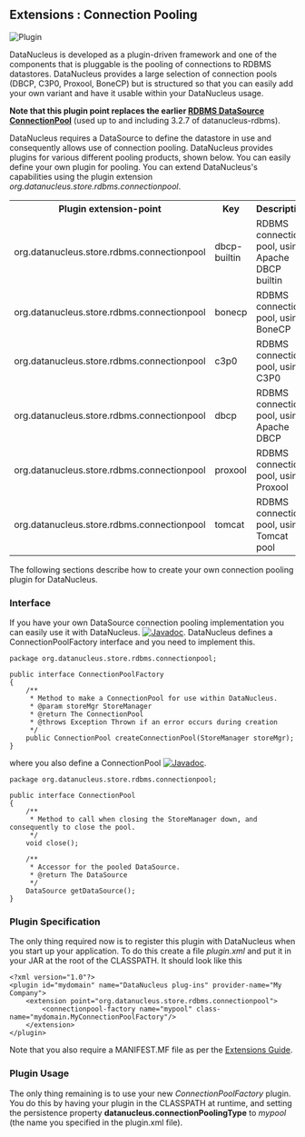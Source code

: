 <head><title>Extensions : Connection Pooling</title></head>

## Extensions : Connection Pooling
![Plugin](../../images/nucleus_plugin.gif)

DataNucleus is developed as a plugin-driven framework and one of the components that is 
pluggable is the pooling of connections to RDBMS datastores. DataNucleus provides a large selection
of connection pools (DBCP, C3P0, Proxool, BoneCP) but is structured so that you can easily add your 
own variant and have it usable within your DataNucleus usage.

__Note that this plugin point replaces the earlier [RDBMS DataSource ConnectionPool](rdbms_datasource.html)__ (used up to and including 3.2.7 of datanucleus-rdbms).

DataNucleus requires a DataSource to define the datastore in use and consequently allows use of 
connection pooling. DataNucleus provides plugins for various different pooling products, shown below. 
You can easily define your own plugin for pooling. You can extend DataNucleus's capabilities 
using the plugin extension _org.datanucleus.store.rdbms.connectionpool_.

<table>
    <tr>
        <th>Plugin extension-point</th>
        <th>Key</th>
        <th>Description</th>
        <th width="80">Location</th>
    </tr>
    <tr>
        <td>org.datanucleus.store.rdbms.connectionpool</td>
        <td>dbcp-builtin</td>
        <td>RDBMS connection pool, using Apache DBCP builtin</td>
        <td>datanucleus-rdbms</td>
    </tr>
    <tr>
        <td>org.datanucleus.store.rdbms.connectionpool</td>
        <td>bonecp</td>
        <td>RDBMS connection pool, using BoneCP</td>
        <td>datanucleus-rdbms</td>
    </tr>
    <tr>
        <td>org.datanucleus.store.rdbms.connectionpool</td>
        <td>c3p0</td>
        <td>RDBMS connection pool, using C3P0</td>
        <td>datanucleus-rdbms</td>
    </tr>
    <tr>
        <td>org.datanucleus.store.rdbms.connectionpool</td>
        <td>dbcp</td>
        <td>RDBMS connection pool, using Apache DBCP</td>
        <td>datanucleus-rdbms</td>
    </tr>
    <tr>
        <td>org.datanucleus.store.rdbms.connectionpool</td>
        <td>proxool</td>
        <td>RDBMS connection pool, using Proxool</td>
        <td>datanucleus-rdbms</td>
    </tr>
    <tr>
        <td>org.datanucleus.store.rdbms.connectionpool</td>
        <td>tomcat</td>
        <td>RDBMS connection pool, using Tomcat pool</td>
        <td>datanucleus-rdbms</td>
    </tr>
</table>

The following sections describe how to create your own connection pooling plugin for DataNucleus.

### Interface

If you have your own DataSource connection pooling implementation you can easily use it with DataNucleus.
[![Javadoc](../../images/javadoc.gif)](http://www.datanucleus.org/javadocs/store.rdbms/latest/org/datanucleus/store/rdbms/connectionpool/ConnectionPoolFactory.html).
DataNucleus defines a ConnectionPoolFactory interface and you need to implement this.


	package org.datanucleus.store.rdbms.connectionpool;
	
	public interface ConnectionPoolFactory
	{
	    /**
    	 * Method to make a ConnectionPool for use within DataNucleus.
    	 * @param storeMgr StoreManager
    	 * @return The ConnectionPool
    	 * @throws Exception Thrown if an error occurs during creation
    	 */
    	public ConnectionPool createConnectionPool(StoreManager storeMgr);
	}

where you also define a ConnectionPool
[![Javadoc](../../images/javadoc.gif)](http://www.datanucleus.org/javadocs/store.rdbms/latest/org/datanucleus/store/rdbms/connectionpool/ConnectionPool.html).


	package org.datanucleus.store.rdbms.connectionpool;
	
	public interface ConnectionPool
	{
	    /**
    	 * Method to call when closing the StoreManager down, and consequently to close the pool.
    	 */
    	void close();
	
    	/**
    	 * Accessor for the pooled DataSource.
    	 * @return The DataSource
    	 */
    	DataSource getDataSource();
	}

### Plugin Specification

The only thing required now is to register this plugin with DataNucleus when you start up your application.
To do this create a file _plugin.xml_ and put it in your JAR at the root of the CLASSPATH. It should look like this

	<?xml version="1.0"?>
	<plugin id="mydomain" name="DataNucleus plug-ins" provider-name="My Company">
    	<extension point="org.datanucleus.store.rdbms.connectionpool">
        	<connectionpool-factory name="mypool" class-name="mydomain.MyConnectionPoolFactory"/>
    	</extension>
	</plugin>

Note that you also require a MANIFEST.MF file as per the [Extensions Guide](index.html).

### Plugin Usage

The only thing remaining is to use your new _ConnectionPoolFactory_ plugin. You do this by having your plugin in the CLASSPATH at runtime, 
and setting the persistence property __datanucleus.connectionPoolingType__ to _mypool_ (the name you specified in the plugin.xml file).

